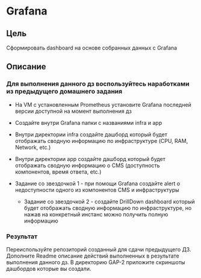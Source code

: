 # Grafana

## Цель

Сформировать dashboard на основе собранных данных с Grafana

## Описание

### Для выполнения данного дз воспользуйтесь наработками из предыдущего домашнего задания

* На VM с установленным Prometheus установите Grafana последней версии доступной на момент выполнения дз
* Создайте внутри Grafana папки с названиями infra и app
* Внутри директории infra создайте дашборд который будет отображать сводную информацию по инфраструктуре (CPU, RAM, Network, etc.)
* Внутри директории app создайте дашборд который будет отображать сводную информацию о CMS (доступность компонентов, время ответа, etc.)

* Задание со звездочкой 1 - при помощи Grafana создайте alert о недоступности одного из компонентов CMS и инфраструктуры
  * Задание со звездочкой 2 - создайте DrillDown dashboard который будет отображать сводную информацию по инфраструктуре, но нажав на конкретный инстанс можно получить полную информацию

### Результат

Переиспользуйте репозиторий созданный для сдачи предыдущего ДЗ. Дополните Readme описание действий выполненных в результате выполнения данного дз. В директорию GAP-2 приложите скриншоты дашбордов которые вы создали.
